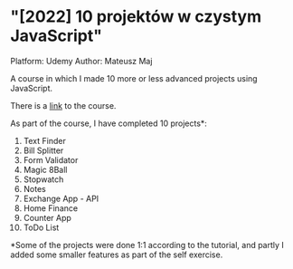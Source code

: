 # "[2022] 10 projektów w czystym JavaScript"

Platform: Udemy
Author: Mateusz Maj

A course in which I made 10 more or less advanced projects using JavaScript.

There is a [link](https://www.udemy.com/course/10-projektow-w-czystym-javascript-cz-1/) to the course.

As part of the course, I have completed 10 projects\*:

1. Text Finder
2. Bill Splitter
3. Form Validator
4. Magic 8Ball
5. Stopwatch
6. Notes
7. Exchange App - API
8. Home Finance
9. Counter App
10. ToDo List

\*Some of the projects were done 1:1 according to the tutorial, and partly I added some smaller features as part of the self exercise.

